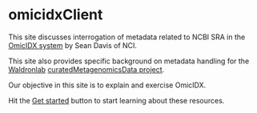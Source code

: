 # omicidxClient

This site discusses interrogation of metadata related to NCBI SRA in the
[OmicIDX system](https://api.omicidx.cancerdatasci.org/swaggerdoc) by Sean Davis of NCI.

This site also provides specific background on metadata handling for the
[Waldronlab](https://github.com/waldronlab) [curatedMetagenomicsData project](https://waldronlab.io/curatedMetagenomicData/).


Our objective in this site is to explain and exercise OmicIDX.

Hit the [Get started](https://vjcitn.github.io/omicidxClient/articles/md4mg.html) button to
start learning about these resources.
